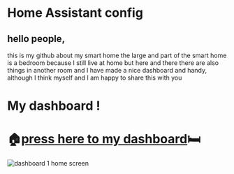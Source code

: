 # Home Assistant config

## hello people,

this is my github about my smart home the large and part of the smart home is a bedroom because I still live at home but here and there there are also things in another room and I have made a nice dashboard and handy, although I think myself and I am happy to share this with you

# My dashboard !
# :house:[press here to my dashboard](https://github.com/jrspowers/Homeassistant-config/tree/master/dashboards/dashboard1):bed:
![dashboard 1 home screen](https://user-images.githubusercontent.com/60328474/118138917-28f75280-b407-11eb-9e87-ca076318031a.png)
